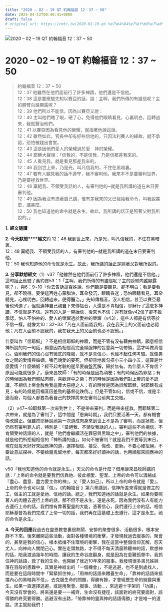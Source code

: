 ```yaml
---
title: "2020 – 02 – 19 QT 約翰福音 12：37 ~ 50"
date: 2025-04-12T00:40:41+0800
draft: false
# original_url: https://cmtc.tw/2020-02-19-qt-%e7%b4%84%e7%bf%b0%e7%a6%8f%e9%9f%b3-12%ef%bc%9a37-50
---
```


![2020 – 02 – 19 QT 約翰福音 12：37 ~ 50](/images/qt.jpg   "2020 – 02 – 19 QT 約翰福音 12：37 ~ 50")

# 2020 – 02 – 19 QT 約翰福音 12：37 ~ 50

> 約翰福音 12：37 ~ 50  
> 12：37 他雖然在他們面前行了許多神蹟，他們還是不信他。  
> 12：38 這是要應驗先知以賽亞的話，說：主啊，我們所傳的有誰信呢？主的膀臂向誰顯露呢？  
> 12：39 他們所以不能信，因為以賽亞又說：  
> 12：40 主叫他們瞎了眼，硬了心，免得他們眼睛看見，心裏明白，回轉過來，我就醫治他們。  
> 12：41 以賽亞因為看見他的榮耀，就指著他說這話。  
> 12：42 雖然如此，官長中卻有好些信他的，只因法利賽人的緣故，就不承認，恐怕被趕出會堂。  
> 12：43 這是因他們愛人的榮耀過於愛　神的榮耀。  
> 12：44 耶穌大聲說：「信我的，不是信我，乃是信那差我來的。  
> 12：45 人看見我，就是看見那差我來的。  
> 12：46 我到世上來，乃是光，叫凡信我的，不住在黑暗裏。  
> 12：47 若有人聽見我的話不遵守，我不審判他。我來本不是要審判世界，乃是要拯救世界。  
> 12：48 棄絕我、不領受我話的人，有審判他的─就是我所講的道在末日要審判他。  
> 12：49 因為我沒有憑著自己講，惟有差我來的父已經給我命令，叫我說甚麼，講甚麼。  
> 12：50 我也知道他的命令就是永生。故此，我所講的話正是照著父對我所說的。」

**1.** **經文誦讀**

**2. 今天默想****經文**約 12：46 我到世上來，乃是光，叫凡信我的，不住在黑暗裏。  
12：48 棄絕我、不領受我話的人，有審判他的─就是我所講的道在末日要審判他。  
12：50 我也知道他的命令就是永生。故此，我所講的話正是照著父對我所說的。

**3. 分享默想經文**（1）v37「他雖然在他們面前行了許多神蹟，他們還是不信他。」這句話正應驗了舊約賽53：1「主啊，我們所傳的有誰信呢？主的膀臂向誰顯露呢？」，與6：9~10「你去告訴這百姓說，你們聽是要聽見，卻不明白；看是要看見，卻不曉得。要使這百姓心蒙脂油，耳朵發沉，眼睛昏迷；恐怕眼睛看見，耳朵聽見，心裡明白，回轉過來，便得醫治。」先知傳福音，沒人相信，甚至以賽亞最後也殉道了，但就連神自己親自下來傳福音，人還是不肯相信，耶穌行了這麼多神蹟，不信就是不信。還有的人是一開始信，後來也不信；還有就像v42信了卻不敢承認，怕人不怕神的、愛人的榮耀過於愛神的榮耀（v43），這些人都是有信等於不信一樣。就像太10：32~33「凡在人面前認我的，我在我天上的父面前也必認他；凡在人面前不認我的，我在我天上的父面前也必不認他。」

什麼叫作「信耶穌」？不是相信耶穌的神蹟，而是不管有沒有藉由神蹟，願意相信神所說的每一句話，願意因為相信而完全順服神的旨意與一切帶領，這才叫做真信心。否則我們的信心沒有徹底的降服，就不是真信心，也經不起任何考驗。就像男女之間的愛情與婚姻，嘴巴說愛的要死，但卻背地裏勾搭小三小四小五，這算是什麼愛情？什麼婚姻？經不起考驗的遲早要崩盤瓦解，歸於無有。為什麼人不肯信？原因可能就很多了。康來昌牧師：「有的時候是因為頑梗；有的時候因為罪惡；有的時候因為我們體貼肉體，喜歡罪中之樂；有的時候是因為我們對上帝的愛不認識，不相信上帝會赦免我這罪大惡極之人；有的時候是因為誤解耶穌，對耶穌有成見；有的時候是因福音因差勁的基督徒跌倒。」但是不管如何，信或不信，或是半途而廢，每個人都要為著自己的抉擇將來在審判台前向主交帳。

（2）v47~48耶穌第一次來到世上，不是帶來審判，而是帶來拯救。而耶穌第二次帶來，就是為了審判了，這中間是「恩典時期」，我們只要活著一天，都有機會悔改歸正。但雖然耶穌說祂第一次道成肉身來到世上不是為了審判，而是拯救，但仍然有審判罪人的，特別是：「棄絕我、不領受我話的人」。審判這些不肯相信，不肯領受神話語的人，就是「他們會繼續活在罪惡與黑暗之中」，審判他們的依據，就是他們所拒絕相信的「神所講的道」。如何不被審判？就是我們不要等到末日，現在就每天好好來回應神的道，選擇相信、接受、悔改、更新。不要心硬拒絕，不要故意試探神，不要給魔鬼留地步，每天都來好好讀神的話，也用順服來回應神的話。

v50「我也知道他的命令就是永生。」天父的命令是什麼？借用康來昌牧師講的話：「上帝的命令就是要我們信靠祂、彼此相愛、聖潔。上帝的命令可以濃縮成『盡心、盡意、盡力愛主你的神』，又『愛人如己』，所以上帝的命令就是『愛』。上帝的命令也可以是『信』，《約翰福音 》第六章講到，信神所差來得就是做主的工，做主的工就是愛祂、信祂的話。總之，我們知道祂的話就是永生。如果你要照著人的肉體去遵行上帝的話，那不但不是永生，還是永死。因為我們沒有人有能力去遵行上帝的話。我們惟有靠著聖靈的大能，憑著信心，我們遵行上帝的話，相信耶穌基督為我們完成了上帝一切的話，我們再在這基礎上去遵行，這才是永生。祂的命令是永生。

**4. 今天的回應**我過去在靈恩教會裏很熱鬧、安排的聚會很多、活動很多，根本安靜不下來。後來離開這些活動，面對各種環境的衝擊，才發現我過去服事的，聚會的，甚至是我的信心，根本抵擋不住環境的衝擊，我在這當中整個信仰瓦解，怨天尤人，向神向人關閉己心。實在走頭無路，才不得不每天清晨聆聽神的話，默想神的話，陪我渡過幾年的時間，讓我的生命谷底翻身，就是因為在患難孤單中，我抓住神的話語，救了我的生命，也開展了我近10年來的服事。我發現很多弟兄姊妹落在百般的患難中，其實是神給出的「一個機會」，不是逃避，也不是到處找人，而是要在這段時間中「緊緊抓住神」，「用神的話語來餵養生命」，「靠神的話語來抵擋內心的黑暗與不信」，去克服生命的問題，得勝有餘，才會經歷生命的蛻變與重生。如果一直選擇逃避，或是用聚會、服事、活動…，來逃避十字架的「功課」，今天沒有學會的，將來還是要一一補齊，生命沒有捷徑，該面對的終究要面對，該得勝的終究要得勝。逃避沒有出路，「倚靠神的靈與神的話語得勝」才是唯一的道路。求主幫助我們！